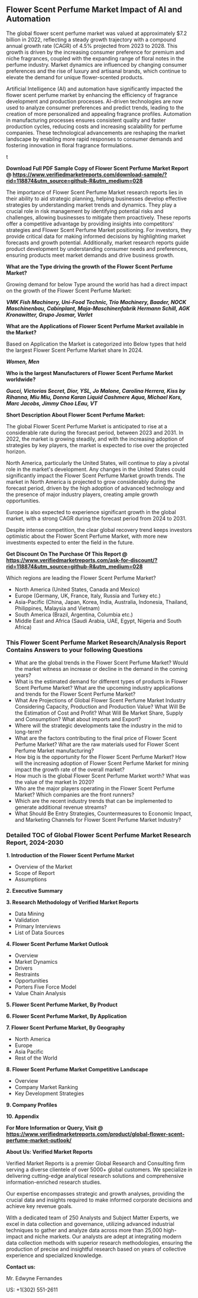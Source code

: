 <h2>Flower Scent Perfume Market Impact of AI and Automation</h2><p>The global flower scent perfume market was valued at approximately $7.2 billion in 2022, reflecting a steady growth trajectory with a compound annual growth rate (CAGR) of 4.5% projected from 2023 to 2028. This growth is driven by the increasing consumer preference for premium and niche fragrances, coupled with the expanding range of floral notes in the perfume industry. Market dynamics are influenced by changing consumer preferences and the rise of luxury and artisanal brands, which continue to elevate the demand for unique flower-scented products.</p><p>Artificial Intelligence (AI) and automation have significantly impacted the flower scent perfume market by enhancing the efficiency of fragrance development and production processes. AI-driven technologies are now used to analyze consumer preferences and predict trends, leading to the creation of more personalized and appealing fragrance profiles. Automation in manufacturing processes ensures consistent quality and faster production cycles, reducing costs and increasing scalability for perfume companies. These technological advancements are reshaping the market landscape by enabling more rapid responses to consumer demands and fostering innovation in floral fragrance formulations.</p>t</p><p id="" class=""><strong>Download Full PDF Sample Copy of Flower Scent Perfume Market Report @ <a href="https://www.verifiedmarketreports.com/download-sample/?rid=118874&utm_source=github-R&utm_medium=028" target="_blank">https://www.verifiedmarketreports.com/download-sample/?rid=118874&utm_source=github-R&utm_medium=028</a></strong></p><p>The importance of&nbsp;Flower Scent Perfume Market research reports lies in their ability to aid strategic planning, helping businesses develop effective strategies by understanding market trends and dynamics. They play a crucial role in risk management by identifying potential risks and challenges, allowing businesses to mitigate them proactively. These reports offer a competitive advantage by providing insights into competitors' strategies and Flower Scent Perfume Market positioning. For investors, they provide critical data for making informed decisions by highlighting market forecasts and growth potential. Additionally, market research reports guide product development by understanding consumer needs and preferences, ensuring products meet market demands and drive business growth.</p><p><strong>What are the&nbsp;Type driving the growth of the Flower Scent Perfume Market?</strong></p><p id="" class="">Growing demand for below Type around the world has had a direct impact on the growth of the Flower Scent Perfume Market:</p><em><strong>VMK Fish Machinery, Uni-Food Technic, Trio Machinery, Baader, NOCK Maschinenbau, Cabinplant, Maja-Maschinenfabrik Hermann Schill, AGK Kronawitter, Grupo Josmar, Varlet</strong></em></p><strong>What are the&nbsp;Applications&nbsp;of Flower Scent Perfume Market available in the Market?</strong></p><p id="" class="">Based on Application the Market is categorized into Below types that held the largest Flower Scent Perfume Market share In 2024.</p><em><strong>Women, Men</strong></em></p><strong>Who is the largest Manufacturers of Flower Scent Perfume Market worldwide?</strong></p><p><em><strong>Gucci, Victorias Secret, Dior, YSL, Jo Malone, Carolina Herrera, Kiss by Rihanna, Miu Miu, Donna Karan Liquid Cashmere Aqua, Michael Kors, Marc Jacobs, Jimmy Choo LEau, VT</strong></em></p><p id="" class=""><strong>Short Description About Flower Scent Perfume Market:</strong></p><p>The global Flower Scent Perfume Market is anticipated to rise at a considerable rate during the forecast period, between 2023 and 2031. In 2022, the market is growing steadily, and with the increasing adoption of strategies by key players, the market is expected to rise over the projected horizon.</p><p>North America, particularly the United States, will continue to play a pivotal role in the market's development. Any changes in the United States could significantly impact the Flower Scent Perfume Market growth trends. The market in North America is projected to grow considerably during the forecast period, driven by the high adoption of advanced technology and the presence of major industry players, creating ample growth opportunities.</p><p>Europe is also expected to experience significant growth in the global market, with a strong CAGR during the forecast period from 2024 to 2031.</p><p>Despite intense competition, the clear global recovery trend keeps investors optimistic about the Flower Scent Perfume Market, with more new investments expected to enter the field in the future.</p><p id="" class=""><strong>Get Discount On The Purchase Of This Report @ <a href="https://www.verifiedmarketreports.com/ask-for-discount/?rid=118874&utm_source=github-R&utm_medium=028" target="_blank">https://www.verifiedmarketreports.com/ask-for-discount/?rid=118874&utm_source=github-R&utm_medium=028</a></strong></p>Which regions are leading the Flower Scent Perfume Market?</p><ul><li>North America (United States, Canada and Mexico)</li><li>Europe (Germany, UK, France, Italy, Russia and Turkey etc.)</li><li>Asia-Pacific (China, Japan, Korea, India, Australia, Indonesia, Thailand, Philippines, Malaysia and Vietnam)</li><li>South America (Brazil, Argentina, Columbia etc.)</li><li>Middle East and Africa (Saudi Arabia, UAE, Egypt, Nigeria and South Africa)</li></ul><h3 id="" class="">This Flower Scent Perfume Market Research/Analysis Report Contains Answers to your following Questions</h3><ul><li>What are the global trends in the Flower Scent Perfume Market? Would the market witness an increase or decline in the demand in the coming years?</li><li>What is the estimated demand for different types of products in Flower Scent Perfume Market? What are the upcoming industry applications and trends for the Flower Scent Perfume Market?</li><li>What Are Projections of Global Flower Scent Perfume Market Industry Considering Capacity, Production and Production Value? What Will Be the Estimation of Cost and Profit? What Will Be Market Share, Supply and Consumption? What about imports and Export?</li><li>Where will the strategic developments take the industry in the mid to long-term?</li><li>What are the factors contributing to the final price of Flower Scent Perfume Market? What are the raw materials used for Flower Scent Perfume Market manufacturing?</li><li>How big is the opportunity for the Flower Scent Perfume Market? How will the increasing adoption of Flower Scent Perfume Market for mining impact the growth rate of the overall market?</li><li>How much is the global Flower Scent Perfume Market worth? What was the value of the market In 2020?</li><li>Who are the major players operating in the Flower Scent Perfume Market? Which companies are the front runners?</li><li>Which are the recent industry trends that can be implemented to generate additional revenue streams?</li><li>What Should Be Entry Strategies, Countermeasures to Economic Impact, and Marketing Channels for Flower Scent Perfume Market Industry?</li></ul><h3 id="" class="">Detailed TOC of Global Flower Scent Perfume Market Research Report, 2024-2030</h3><p id="" class=""><strong>1. Introduction of the Flower Scent Perfume Market</strong></p><ul><li>Overview of the Market</li><li>Scope of Report</li><li>Assumptions</li></ul><p id="" class=""><strong>2. Executive Summary</strong></p><p id="" class=""><strong>3. Research Methodology of Verified Market Reports</strong></p><ul><li>Data Mining</li><li>Validation</li><li>Primary Interviews</li><li>List of Data Sources</li></ul><p id="" class=""><strong>4. Flower Scent Perfume Market Outlook</strong></p><ul><li>Overview</li><li>Market Dynamics</li><li>Drivers</li><li>Restraints</li><li>Opportunities</li><li>Porters Five Force Model</li><li>Value Chain Analysis</li></ul><p id="" class=""><strong>5. Flower Scent Perfume Market, By Product</strong></p><p id="" class=""><strong>6. Flower Scent Perfume Market, By Application</strong></p><p id="" class=""><strong>7. Flower Scent Perfume Market, By Geography</strong></p><ul><li>North America</li><li>Europe</li><li>Asia Pacific</li><li>Rest of the World</li></ul><p id="" class=""><strong>8. Flower Scent Perfume Market Competitive Landscape</strong></p><ul><li>Overview</li><li>Company Market Ranking</li><li>Key Development Strategies</li></ul><p id="" class=""><strong>9. Company Profiles</strong></p><p id="" class=""><strong>10. Appendix</strong></p><p id="" class=""><strong>For More Information or Query, Visit @ <a href="https://www.verifiedmarketreports.com/product/global-flower-scent-perfume-market-outlook/" target="_blank">https://www.verifiedmarketreports.com/product/global-flower-scent-perfume-market-outlook/</a></strong></p><p id="" class=""><strong>About Us: Verified Market Reports</strong></p><p id="" class="">Verified Market Reports is a premier Global Research and Consulting firm serving a diverse clientele of over 5000+ global customers. We specialize in delivering cutting-edge analytical research solutions and comprehensive information-enriched research studies.</p><p id="" class="">Our expertise encompasses strategic and growth analyses, providing the crucial data and insights required to make informed corporate decisions and achieve key revenue goals.</p><p id="" class="">With a dedicated team of 250 Analysts and Subject Matter Experts, we excel in data collection and governance, utilizing advanced industrial techniques to gather and analyze data across more than 25,000 high-impact and niche markets. Our analysts are adept at integrating modern data collection methods with superior research methodologies, ensuring the production of precise and insightful research based on years of collective experience and specialized knowledge.</p><p id="" class=""><strong>Contact us:</strong></p><p id="" class="">Mr. Edwyne Fernandes</p><p id="" class="">US: +1(302) 551-2611</p>